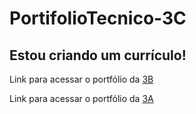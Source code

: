 # PortifolioTecnico-3C
## Estou criando um currículo!
Link para acessar o portfólio da [3B](../../../PortifolioTecnico-3B)

Link para acessar o portfólio da [3A](../../../PortifolioTecnico-3A)
